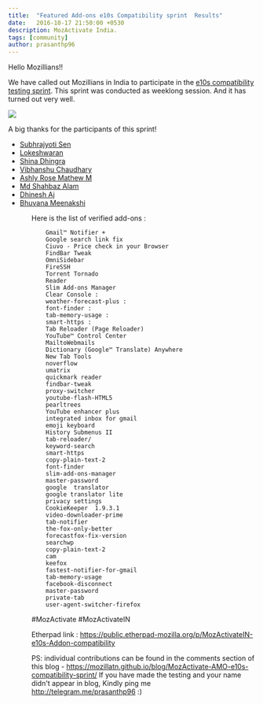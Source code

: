 ```yaml
---
title:  "Featured Add-ons e10s Compatibility sprint  Results"
date:   2016-10-17 21:50:00 +0530
description: MozActivate India.
tags: [community]
author: prasanthp96
---
```


Hello Mozillians!!

We have called out Mozillians in India to participate in the <a href="https://mozillatn.github.io/blog/MozActivate-AMO-e10s-compatibility-sprint/">e10s compatibility testing sprint</a>. This sprint was conducted as weeklong session. And it has turned out very well.


<img src="https://i.ytimg.com/vi/7YkWWAAglJ8/maxresdefault.jpg">


A big thanks for the participants of this sprint!
<ul>
	<li><a href="https://twitter.com/iamsubhrajyoti">Subhrajyoti Sen</a></li>
	<li><a href="https://twitter.com/lokeshwaran36">Lokeshwaran</a></li>
	<li><a href="https://twitter.com/shina_dhingra">Shina Dhingra </a></li>
	<li><a href="https://twitter.com/vibhanshu95">Vibhanshu Chaudhary</a></li>
	<li><a href="https://twitter.com/ashlirosemathew">Ashly Rose Mathew M</a></li>
	<li><a href="https://twitter.com/mdsbzalam">Md Shahbaz Alam</a></li>
	<li><a href="https://twitter.com/Dhinesh_kumar_M">Dhinesh Aj</a></li>
	<li><a href="https://twitter.com/bhuvanakotees1">Bhuvana Meenakshi</a></li>
<ul>	
Here is the list of verified add-ons :


        Gmail™ Notifier +                                               
        Google search link fix                                                  
        Ciuvo - Price check in your Browser                                                  
        FindBar Tweak                                                  
        OmniSidebar                              
        FireSSH                                                       
        Torrent Tornado                                               
        Reader                                                            
        Slim Add-ons Manager
        Clear Console : 
        weather-forecast-plus : 
        font-finder : 
        tab-memory-usage : 
        smart-https : 
        Tab Reloader (Page Reloader)                                                  
        YouTube™ Control Center                                                  
        MailtoWebmails                                                  
        Dictionary (Google™ Translate) Anywhere                                                  
        New Tab Tools 
        noverflow
        umatrix
        quickmark reader
        findbar-tweak
        proxy-switcher
        youtube-flash-HTML5
        pearltrees
        YouTube enhancer plus
        integrated inbox for gmail
        emoji keyboard
        History Submenus II
        tab-reloader/
        keyword-search
        smart-https
        copy-plain-text-2
        font-finder
        slim-add-ons-manager
        master-password
        google  translator
        google translator lite
        privacy settings
        CookieKeeper  1.9.3.1 
        video-downloader-prime
        tab-notifier
        the-fox-only-better
        forecastfox-fix-version
        searchwp
        copy-plain-text-2
        cam
        keefox
        fastest-notifier-for-gmail
        tab-memory-usage
        facebook-disconnect
        master-password
        private-tab
        user-agent-switcher-firefox
        
#MozActivate   #MozActivateIN
        
Etherpad link : https://public.etherpad-mozilla.org/p/MozActivateIN-e10s-Addon-compatibility


PS: individual contributions can be found in the comments section of this blog - https://mozillatn.github.io/blog/MozActivate-AMO-e10s-compatibility-sprint/ 
If you have made the testing and your name didn't appear in blog, Kindly ping me http://telegram.me/prasanthp96  :)
